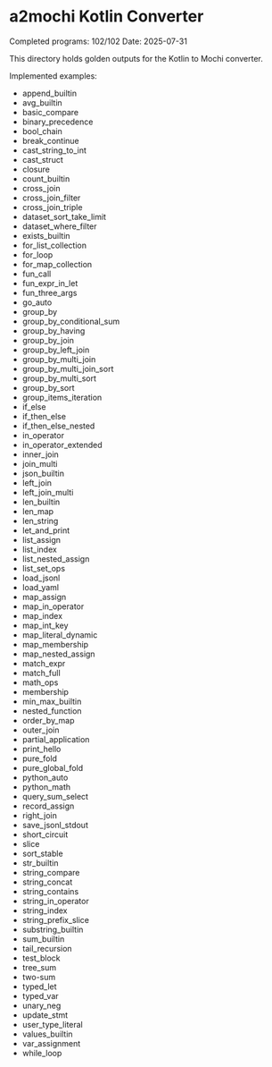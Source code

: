 # a2mochi Kotlin Converter

Completed programs: 102/102
Date: 2025-07-31

This directory holds golden outputs for the Kotlin to Mochi converter.

Implemented examples:

 - append_builtin
 - avg_builtin
 - basic_compare
 - binary_precedence
 - bool_chain
 - break_continue
 - cast_string_to_int
 - cast_struct
 - closure
 - count_builtin
 - cross_join
 - cross_join_filter
 - cross_join_triple
 - dataset_sort_take_limit
 - dataset_where_filter
 - exists_builtin
 - for_list_collection
 - for_loop
 - for_map_collection
 - fun_call
 - fun_expr_in_let
 - fun_three_args
 - go_auto
 - group_by
 - group_by_conditional_sum
 - group_by_having
 - group_by_join
 - group_by_left_join
 - group_by_multi_join
 - group_by_multi_join_sort
 - group_by_multi_sort
 - group_by_sort
 - group_items_iteration
 - if_else
 - if_then_else
 - if_then_else_nested
 - in_operator
 - in_operator_extended
 - inner_join
 - join_multi
 - json_builtin
 - left_join
 - left_join_multi
 - len_builtin
 - len_map
 - len_string
 - let_and_print
 - list_assign
 - list_index
 - list_nested_assign
 - list_set_ops
 - load_jsonl
 - load_yaml
 - map_assign
 - map_in_operator
 - map_index
 - map_int_key
 - map_literal_dynamic
 - map_membership
 - map_nested_assign
 - match_expr
 - match_full
 - math_ops
 - membership
 - min_max_builtin
 - nested_function
 - order_by_map
 - outer_join
 - partial_application
 - print_hello
 - pure_fold
 - pure_global_fold
 - python_auto
 - python_math
 - query_sum_select
 - record_assign
 - right_join
 - save_jsonl_stdout
 - short_circuit
 - slice
 - sort_stable
 - str_builtin
 - string_compare
 - string_concat
 - string_contains
 - string_in_operator
 - string_index
 - string_prefix_slice
 - substring_builtin
 - sum_builtin
 - tail_recursion
 - test_block
 - tree_sum
 - two-sum
 - typed_let
 - typed_var
 - unary_neg
 - update_stmt
 - user_type_literal
 - values_builtin
 - var_assignment
 - while_loop
